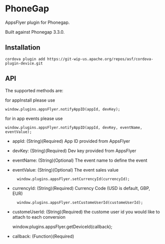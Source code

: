 # PhoneGap

AppsFlyer plugin for Phonegap. 

Built against Phonegap 3.3.0.

## Installation

```
cordova plugin add https://git-wip-us.apache.org/repos/asf/cordova-plugin-device.git
```
        
## API

The supported methods are:

for appInstall please use

	window.plugins.appsFlyer.notifyAppID(appId, devKey);

for in app events please use

	window.plugins.appsFlyer.notifyAppID(appId, devKey, eventName, eventValue);
		
- appId: (String)(Required) App ID provided from AppsFlyer

- devKey: (String)(Required) Dev key provided from AppsFlyer 

- eventName: (String)(Optional) The event name to define the event

- eventValue: (String)(Optional) The event sales value

		window.plugins.appsFlyer.setCurrencyId(currencyId);
- currencyId: (String)(Required) Currency Code (USD is default, GBP, EUR)		
		
		window.plugins.appsFlyer.setCustomeUserId(customeUserId);
- customeUserId: (String)(Required) the custome user id you would like to attach to each conversion

    window.plugins.appsFlyer.getDeviceId(callback);
- callback: (Function)(Required)